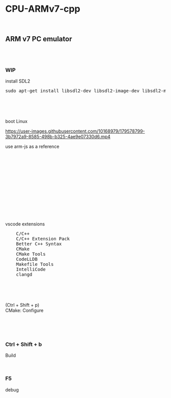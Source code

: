# CPU-ARMv7-cpp

<br>

## ARM v7 PC emulator

<br><br>

### WIP

install SDL2

<pre>
sudo apt-get install libsdl2-dev libsdl2-image-dev libsdl2-mixer-dev libsdl2-net-dev libsdl2-ttf-dev
</pre>

<br><br><br>

boot Linux


https://user-images.githubusercontent.com/10168979/179578799-3b7972a9-8585-498b-b325-4ae9e07330d6.mp4

use arm-js as a reference




<br>


<br><br><br>


<br><br><br><br><br><br>

vscode extensions

<pre>
    C/C++
    C/C++ Extension Pack
    Better C++ Syntax
    CMake
    CMake Tools
    CodeLLDB
    Makefile Tools
    IntelliCode
    clangd
</pre>

<br><br><br>

(Ctrl + Shift + p)  
CMake: Configure

<br><br><br>

### Ctrl + Shift + b

Build

<br>

### F5

debug

<br><br><br>
